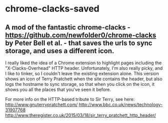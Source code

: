 # chrome-clacks-saved
## A mod of the fantastic chrome-clacks - https://github.com/newfolder0/chrome-clacks by Peter Bell et al. - that saves the urls to sync storage, and uses a different icon.

I really liked the idea of a Chrome extension to highlight pages including the "X-Clacks-Overhead" HTTP header. 
Unfortunately, I'm also really picky, and I like to tinker, so I couldn't leave the existing extension alone.
This version shows an icon of Terry Pratchett when the site contains the header, but also logs the hostname to sync storage,
so that when you click on the icon, it shows you all the places that you've seen it before.

For more info on the HTTP-based tribute to Sir Terry, see here: 
http://www.gnuterrypratchett.com/
http://www.bbc.co.uk/news/technology-31907768
http://www.theregister.co.uk/2015/03/18/sir_terry_pratchett_http_header/
